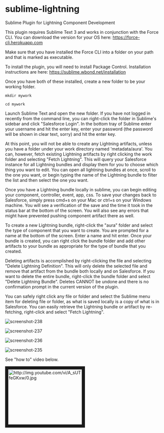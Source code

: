 sublime-lightning
============

Sublime Plugin for Lightning Component Development

This plugin requires Sublime Text 3 and works in conjunction with the Force CLI. You can download the version for your OS here: https://force-cli.herokuapp.com

Make sure that you have installed the Force CLI into a folder on your path and that is marked as executable.

To install the plugin, you will need to install Package Control.  Installation instructions are here: https://sublime.wbond.net/installation

Once you have both of these installed, create a new folder to be your working folder.

`mkdir mywork`

`cd mywork`

Launch Sublime Text and open the new folder.  If you have not logged in recently from the command line, you can right-click the folder in Sublime's sidebar and click "Salesforce Login". In the bottom tray of Sublime enter your username and hit the enter key, enter your password (the password will be shown in clear text, sorry) and hit the enter key.

At this point, you will not be able to create any Lightning artifacts, unless you have a folder under your work directory named 'metadata/aura'.  You can, however, fetch existing Lightning artifacts by right clicking the work folder and selecting "Fetch Lightning".  This will query your Salesforce instance for all Lightning bundles and display them for you to choose which thing you want to edit.  You can open all lightning bundles at once, scroll to the one you want, or begin typing the name of the Lightning bundle to filter the list and then select the one you want.

Once you have a Lightning bundle locally in sublime, you can begin editing your component, controller, event, app, css.  To save your changes back to Salesforce, simply press cmd+s on your Mac or ctrl+s on your Windows machine.  You will see a verification of the save and the time it took in the status bar at the bottom of the screen.  You will also see any errors that might have prevented pushing component artifact there as well.

To create a new Lightning bundle, right-click the "aura" folder and select the type of component that you want to create. You are prompted for a name at the bottom of the screen. Enter a name and hit enter. Once your bundle is created, you can right click the bundle folder and add other artifacts to your bundle as appropriate for the type of bundle that you created.

Deleting artifacts is accomplished by right-clicking the file and selecting "Delete Lightning Definition". This will only delete the selected file and remove that artifact from the bundle both locally and on Salesforce.  If you want to delete the entire bundle, right-click the bundle folder and select "Delete Lightning Bundle".  Deletes CANNOT be undone and there is no confirmation prompt in the current version of the plugin.  

You can safely right click any file or folder and select the Sublime menu item for deleting file or folder, as what is saved locally is a copy of what is in Salesforce.  You can easily retrieve the Lightning bundle or artifact by re-fetching, right-click and select "Fetch Lightning".

![screenshot-238](https://cloud.githubusercontent.com/assets/116254/5482023/8458085a-860e-11e4-8a67-343174c8e0d1.png)

![screenshot-237](https://cloud.githubusercontent.com/assets/116254/5482024/8458819a-860e-11e4-9b8d-c57dd55ad5ad.png)

![screenshot-236](https://cloud.githubusercontent.com/assets/116254/5482022/8457bc10-860e-11e4-819f-97d51490b2be.png)

![screenshot-235](https://cloud.githubusercontent.com/assets/116254/5482025/845a1b0e-860e-11e4-867d-73aa1a587d9e.png)

See "how to" video below.

<a href="http://www.youtube.com/watch?feature=player_embedded&v=A_sUTfeGKxw
" target="_blank"><img src="http://img.youtube.com/vi/A_sUTfeGKxw/0.jpg"
alt="http://img.youtube.com/vi/A_sUTfeGKxw/0.jpg" width="240" height="180" border="10" /></a>
